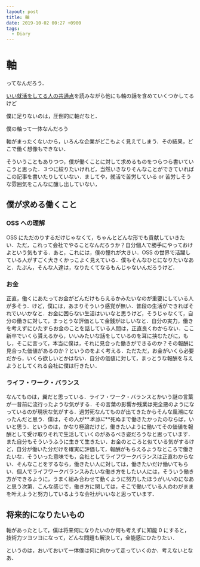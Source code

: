 ```yaml
---
layout: post
title: 軸
date: 2019-10-02 00:27 +0900
tags:
  - Diary
---
```


# 軸

ってなんだろう．

[いい就活をしてる人の共通点](https://note.mu/mie_roto/n/nb9e5c92d59dc)を読みながら他にも軸の話を含めていくつかしてるけど

僕に足りないのは，圧倒的に軸だなと．

僕の軸って一体なんだろう

軸がまったくないから，いろんな企業がどこもよく見えてしまう．その結果，どこで働く想像もできない．

そういうこともありつつ，僕が働くことに対して求めるものをつらつら書いていこうと思った．３つに絞りたいけれど，当然いきなりそんなことができていればこの記事を書いたりしていない．ましてや，就活で苦労している or 苦労しそうな雰囲気をこんなに醸し出していない，

## 僕が求める働くこと

### OSS への理解

OSS にただのりするだけじゃなくて，ちゃんとどんな形でも貢献していきたい．ただ，これって会社でやることなんだろうか？自分個人で勝手にやっておけよという気もする．あと，これには，僕の憧れが大きい．OSS の世界で活躍している人がすごく大きくかっこよく見えている．僕もそんなひとになりたいなあと．たぶん，そんな人達は，なりたくてなるもんじゃないんだろうけど．

### お金

正直，働くにあたってお金がどんだけもらえるかみたいなのが重要にしている人が多そう．けど，僕には，あまりそういう感覚が無い．普段の生活ができればそれでいいかなと．お金に困らない生活はいいなと思うけど，そうじゃなくて，自分の働きに対して，まっとうな評価として金銭がほしいなと．自分の実力，働きを考えずにひたすらお金のことを話している人間は，正直良くわからない．ここ新卒でいくら貰えるから，いいみたいな話をしているのを耳に挟むたびに，もし，そこに言って，本当に僕は，それに見合った働きができるのか？その報酬に見合った価値があるのか？というのをよく考える．ただただ，お金がいくら必要だから，いくら欲しいとかはない．自分の価値に対して，まっとうな報酬を与えようとしてくれる会社に僕は行きたい．

### ライフ・ワーク・バランス

なんてものは，糞だと思っている．ライフ・ワーク・バランスとかいう謎の言葉が一昔前に流行ったような気がする．その言葉の影響か残業は完全悪のようになっているのが現状な気がする．過労死なんてものが出てきたからそんな風潮になったんだと思う．僕は，その人が**_本当に_**死ぬまで働きたかったのならば，いいと思う．というのは，かなり極論だけど，働きたいように働いてその価値を報酬として受け取りそれで生活していくのがあるべき姿だろうなと思っています．また自分もそういうふうに生きて生きたい．お金のところと似ている気がするけど，自分が働いた分だけを確実に評価して，報酬がもらえるようなところで働きたいな．そういった意味でも，会社としてライフワークバランスは正直わからない．そんなことをするなら，働きたい人に対しては，働きたいだけ働いてもらい．個人でライフワークバランスみたいな働き方をしたい人には，そういう働き方ができるように，うまく組み合わせて動くように努力したほうがいいのになあと思う次第．こんな感じで，働き方に関しては，そこで働いている人のわがままを叶えようと努力しているような会社がいいなと思っています．

## 将来的になりたいもの

軸があったとして，僕は将来何になりたいのか何も考えずに知能 0 にすると，技術力ツヨツヨになって，どんな問題も解決して，全能感にひたりたい．

というのは，おいておいて一体僕は何に向かって走っていくのか．考えないとなあ．
